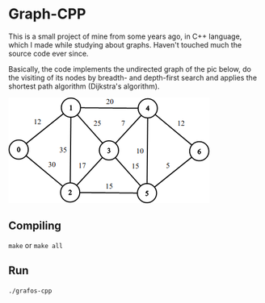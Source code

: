 # Graph-CPP

This is a small project of mine from some years ago, in C++ language, which I made while studying about graphs. Haven't touched much the source code ever since.

Basically, the code implements the undirected graph of the pic below, do the visiting of its nodes by breadth- and depth-first search and applies the shortest path algorithm (Dijkstra's algorithm).

![Undirected graph](https://github.com/rddevitte/grafo-cpp/blob/master/graph.png?raw=true)

## Compiling

`make` or `make all`

## Run

`./grafos-cpp`
